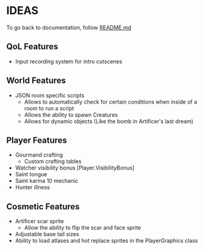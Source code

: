 # IDEAS
To go back to documentation, follow [README.md](./README.md)
## QoL Features
- Input recording system for intro cutscenes

## World Features
- JSON room specific scripts
    - Allows to automatically check for certain conditions when inside of a room to run a script
    - Allows the ability to spawn Creatures
    - Allows for dynamic objects (Like the bomb in Artificer's last dream)

## Player Features
- Gourmand crafting
    - Custom crafting tables
- Watcher visibility bonus [Player.VisibilityBonus]
- Saint tongue
- Saint karma 10 mechanic
- Hunter illness

## Cosmetic Features
- Artificer scar sprite
    - Allow the ability to flip the scar and face sprite
- Adjustable base tail sizes
- Ability to load atlases and hot replace sprites in the PlayerGraphics class